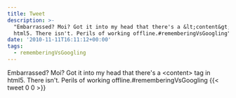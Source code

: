 ```yaml
---
title: Tweet
description: >-
  "Embarrassed? Moi? Got it into my head that there's a &lt;content&gt; tag in
  html5. There isn't. Perils of working offline.#rememberingVsGoogling"
date: '2010-11-11T16:11:12+00:00'
tags:
  - rememberingVsGoogling
---
```

Embarrassed? Moi? Got it into my head that there's a &lt;content&gt; tag in html5. There isn't. Perils of working offline.#rememberingVsGoogling
      {{< tweet 0 0 >}}
    
